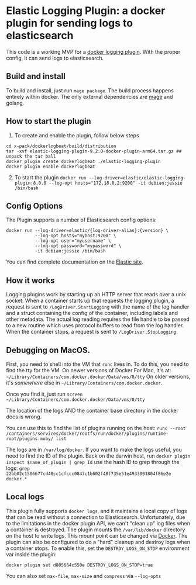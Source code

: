 # Elastic Logging Plugin: a docker plugin for sending logs to elasticsearch


This code is a working MVP for a [docker logging plugin](https://docs.docker.com/engine/extend/plugins_logging/). With the proper config, it can send logs to elasticsearch.
## Build and install

To build and install, just run `mage package`. The build process happens entirely within docker. The only external dependencies are [mage](https://github.com/magefile/mage#installation) and golang.

## How to start the plugin

1. To create and enable the plugin, follow below steps 
```
cd x-pack/dockerlogbeat/build/distribution
tar -xvf elastic-logging-plugin-9.2.0-docker-plugin-arm64.tar.gz ## unpack the tar ball
docker plugin create dockerlogbeat ./elastic-logging-plugin
docker plugin enable dockerlogbeat
```

2. To start the plugin
`docker run --log-driver=elastic/elastic-logging-plugin:8.0.0 --log-opt hosts="172.18.0.2:9200" -it debian:jessie /bin/bash`


## Config Options

The Plugin supports a number of Elasticsearch config options:

```
docker run --log-driver=elastic/{log-driver-alias}:{version} \
           --log-opt hosts="myhost:9200" \
           --log-opt user="myusername" \
           --log-opt password="mypassword" \
           -it debian:jessie /bin/bash
```

You can find complete documentation on the [Elastic site](https://www.elastic.co/guide/en/beats/loggingplugin/current/log-driver-configuration.html).



## How it works

Logging plugins work by starting up an HTTP server that reads over a unix socket. When a container starts up that requests the logging plugin, a request is sent to `/LogDriver.StartLogging` with the name of the log handler and a struct containing the config of the container, including labels and other metadata. The actual log reading requires the file handle to be passed to a new routine which uses protocol buffers to read from the log handler. When the container stops, a request is sent to `/LogDriver.StopLogging`.



## Debugging on MacOS.

First, you need to shell into the VM that `runc` lives in. To do this, you need to find the tty for the VM. On newer versions of Docker For Mac, it's at: `~/Library/Containers/com.docker.docker/Data/vms/0/tty` On older versions, it's _somewhere_ else in `~/Library/Containers/com.docker.docker`. 


Once you find it, just run `screen ~/Library/Containers/com.docker.docker/Data/vms/0/tty`


The location of the logs AND the container base directory in the docker docs is wrong.


You can use this to find the list of plugins running on the host: `runc --root /containers/services/docker/rootfs/run/docker/plugins/runtime-root/plugins.moby/ list`

The logs are in `/var/log/docker`. If you want to make the logs useful, you need to find the ID of the plugin. Back on the darwin host, run `docker plugin inspect $name_of_plugin | grep Id` use the hash ID to grep through the logs: `grep 22bb02c1506677cd48cc1cfccc0847c1b602f48f735e51e4933001804f86e2e docker.*`


## Local logs

This plugin fully supports `docker logs`, and it maintains a local copy of logs that can be read without a connection to Elasticsearch. Unfortunately, due to the limitations in the docker plugin API, we can't "clean up" log files when a container is destroyed. The plugin mounts the `/var/lib/docker` directory on the host to write logs. This mount point can be changed via [Docker](https://docs.docker.com/engine/reference/commandline/plugin_set/#change-the-source-of-a-mount). The plugin can also be configured to do a "hard" cleanup and destroy logs when a container stops. To enable this, set the `DESTROY_LOGS_ON_STOP` environment var inside the plugin:
```
docker plugin set d805664c550e DESTROY_LOGS_ON_STOP=true
```

You can also set `max-file`, `max-size` and `compress` via `--log-opts`
